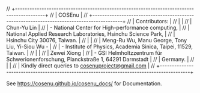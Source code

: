 // +------------------------------------------------------------------------------------------+
// |                                        COSEnu                                            |
// +------------------------------------------------------------------------------------------+
// | Contributors:                                                                            |
// |                                                                                          |
// |	Chun-Yu Lin                                                                           |
// |        - National Center for High-performance computing,                                 |
// |          National Applied Research Laboratories, Hsinchu Science Park,                   |
// |          Hsinchu City 30076, Taiwan.                                                     |
// |                                                                                          |
// |   Meng-Ru Wu, Manu George, Tony Liu, Yi-Siou Wu -                                        |
// |        - Institute of Physics, Academia Sinica, Taipei, 11529, Taiwan.                   |
// |                                                                                          |
// |   Zewei Xiong                                                                            |
// |        - GSI Helmholtzzentrum für Schwerionenforschung, Planckstraße 1, 64291 Darmstadt  |
// |          Germany.                                                                        |
// |                                                                                          |
// |   Kindly direct queries to cosenuproject@gmail.com                                       |
// +------------------------------------------------------------------------------------------+


See https://cosenu.github.io/cosenu_docs/ for Documentation.
